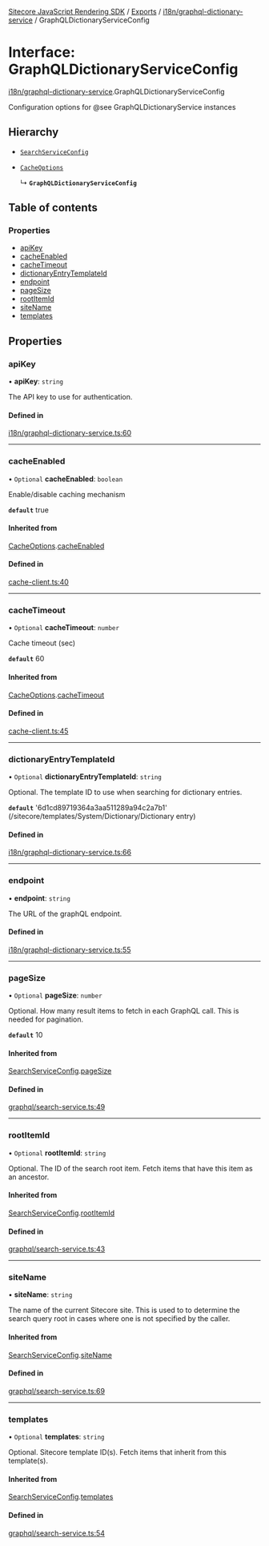 [Sitecore JavaScript Rendering SDK](../README.md) / [Exports](../modules.md) / [i18n/graphql-dictionary-service](../modules/i18n_graphql_dictionary_service.md) / GraphQLDictionaryServiceConfig

# Interface: GraphQLDictionaryServiceConfig

[i18n/graphql-dictionary-service](../modules/i18n_graphql_dictionary_service.md).GraphQLDictionaryServiceConfig

Configuration options for @see GraphQLDictionaryService instances

## Hierarchy

- [`SearchServiceConfig`](graphql_search_service.SearchServiceConfig.md)

- [`CacheOptions`](cache_client.CacheOptions.md)

  ↳ **`GraphQLDictionaryServiceConfig`**

## Table of contents

### Properties

- [apiKey](i18n_graphql_dictionary_service.GraphQLDictionaryServiceConfig.md#apikey)
- [cacheEnabled](i18n_graphql_dictionary_service.GraphQLDictionaryServiceConfig.md#cacheenabled)
- [cacheTimeout](i18n_graphql_dictionary_service.GraphQLDictionaryServiceConfig.md#cachetimeout)
- [dictionaryEntryTemplateId](i18n_graphql_dictionary_service.GraphQLDictionaryServiceConfig.md#dictionaryentrytemplateid)
- [endpoint](i18n_graphql_dictionary_service.GraphQLDictionaryServiceConfig.md#endpoint)
- [pageSize](i18n_graphql_dictionary_service.GraphQLDictionaryServiceConfig.md#pagesize)
- [rootItemId](i18n_graphql_dictionary_service.GraphQLDictionaryServiceConfig.md#rootitemid)
- [siteName](i18n_graphql_dictionary_service.GraphQLDictionaryServiceConfig.md#sitename)
- [templates](i18n_graphql_dictionary_service.GraphQLDictionaryServiceConfig.md#templates)

## Properties

### apiKey

• **apiKey**: `string`

The API key to use for authentication.

#### Defined in

[i18n/graphql-dictionary-service.ts:60](https://github.com/Sitecore/jss/blob/8c00be96/packages/sitecore-jss/src/i18n/graphql-dictionary-service.ts#L60)

___

### cacheEnabled

• `Optional` **cacheEnabled**: `boolean`

Enable/disable caching mechanism

**`default`** true

#### Inherited from

[CacheOptions](cache_client.CacheOptions.md).[cacheEnabled](cache_client.CacheOptions.md#cacheenabled)

#### Defined in

[cache-client.ts:40](https://github.com/Sitecore/jss/blob/8c00be96/packages/sitecore-jss/src/cache-client.ts#L40)

___

### cacheTimeout

• `Optional` **cacheTimeout**: `number`

Cache timeout (sec)

**`default`** 60

#### Inherited from

[CacheOptions](cache_client.CacheOptions.md).[cacheTimeout](cache_client.CacheOptions.md#cachetimeout)

#### Defined in

[cache-client.ts:45](https://github.com/Sitecore/jss/blob/8c00be96/packages/sitecore-jss/src/cache-client.ts#L45)

___

### dictionaryEntryTemplateId

• `Optional` **dictionaryEntryTemplateId**: `string`

Optional. The template ID to use when searching for dictionary entries.

**`default`** '6d1cd89719364a3aa511289a94c2a7b1' (/sitecore/templates/System/Dictionary/Dictionary entry)

#### Defined in

[i18n/graphql-dictionary-service.ts:66](https://github.com/Sitecore/jss/blob/8c00be96/packages/sitecore-jss/src/i18n/graphql-dictionary-service.ts#L66)

___

### endpoint

• **endpoint**: `string`

The URL of the graphQL endpoint.

#### Defined in

[i18n/graphql-dictionary-service.ts:55](https://github.com/Sitecore/jss/blob/8c00be96/packages/sitecore-jss/src/i18n/graphql-dictionary-service.ts#L55)

___

### pageSize

• `Optional` **pageSize**: `number`

Optional. How many result items to fetch in each GraphQL call. This is needed for pagination.

**`default`** 10

#### Inherited from

[SearchServiceConfig](graphql_search_service.SearchServiceConfig.md).[pageSize](graphql_search_service.SearchServiceConfig.md#pagesize)

#### Defined in

[graphql/search-service.ts:49](https://github.com/Sitecore/jss/blob/8c00be96/packages/sitecore-jss/src/graphql/search-service.ts#L49)

___

### rootItemId

• `Optional` **rootItemId**: `string`

Optional. The ID of the search root item. Fetch items that have this item as an ancestor.

#### Inherited from

[SearchServiceConfig](graphql_search_service.SearchServiceConfig.md).[rootItemId](graphql_search_service.SearchServiceConfig.md#rootitemid)

#### Defined in

[graphql/search-service.ts:43](https://github.com/Sitecore/jss/blob/8c00be96/packages/sitecore-jss/src/graphql/search-service.ts#L43)

___

### siteName

• **siteName**: `string`

The name of the current Sitecore site. This is used to to determine the search query root
in cases where one is not specified by the caller.

#### Inherited from

[SearchServiceConfig](graphql_search_service.SearchServiceConfig.md).[siteName](graphql_search_service.SearchServiceConfig.md#sitename)

#### Defined in

[graphql/search-service.ts:69](https://github.com/Sitecore/jss/blob/8c00be96/packages/sitecore-jss/src/graphql/search-service.ts#L69)

___

### templates

• `Optional` **templates**: `string`

Optional. Sitecore template ID(s). Fetch items that inherit from this template(s).

#### Inherited from

[SearchServiceConfig](graphql_search_service.SearchServiceConfig.md).[templates](graphql_search_service.SearchServiceConfig.md#templates)

#### Defined in

[graphql/search-service.ts:54](https://github.com/Sitecore/jss/blob/8c00be96/packages/sitecore-jss/src/graphql/search-service.ts#L54)
